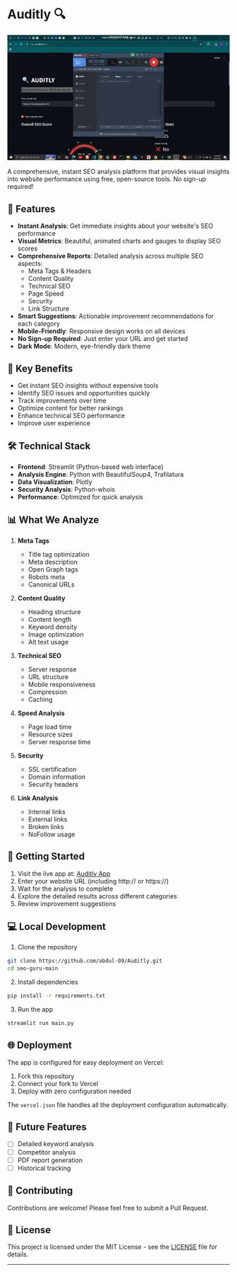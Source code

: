 # Auditly 🔍

![Auditly Preview](preview.gif)

A comprehensive, instant SEO analysis platform that provides visual insights into website performance using free, open-source tools. No sign-up required!


## 🚀 Features

- **Instant Analysis**: Get immediate insights about your website's SEO performance
- **Visual Metrics**: Beautiful, animated charts and gauges to display SEO scores
- **Comprehensive Reports**: Detailed analysis across multiple SEO aspects:
  - Meta Tags & Headers
  - Content Quality
  - Technical SEO
  - Page Speed
  - Security
  - Link Structure
- **Smart Suggestions**: Actionable improvement recommendations for each category
- **Mobile-Friendly**: Responsive design works on all devices
- **No Sign-up Required**: Just enter your URL and get started
- **Dark Mode**: Modern, eye-friendly dark theme

## 🎯 Key Benefits

- Get instant SEO insights without expensive tools
- Identify SEO issues and opportunities quickly
- Track improvements over time
- Optimize content for better rankings
- Enhance technical SEO performance
- Improve user experience

## 🛠️ Technical Stack

- **Frontend**: Streamlit (Python-based web interface)
- **Analysis Engine**: Python with BeautifulSoup4, Trafilatura
- **Data Visualization**: Plotly
- **Security Analysis**: Python-whois
- **Performance**: Optimized for quick analysis

## 📊 What We Analyze

1. **Meta Tags**
   - Title tag optimization
   - Meta description
   - Open Graph tags
   - Robots meta
   - Canonical URLs

2. **Content Quality**
   - Heading structure
   - Content length
   - Keyword density
   - Image optimization
   - Alt text usage

3. **Technical SEO**
   - Server response
   - URL structure
   - Mobile responsiveness
   - Compression
   - Caching

4. **Speed Analysis**
   - Page load time
   - Resource sizes
   - Server response time

5. **Security**
   - SSL certification
   - Domain information
   - Security headers

6. **Link Analysis**
   - Internal links
   - External links
   - Broken links
   - NoFollow usage

## 🚀 Getting Started

1. Visit the live app at: [Auditly App](https://your-app-url.replit.app)
2. Enter your website URL (including http:// or https://)
3. Wait for the analysis to complete
4. Explore the detailed results across different categories
5. Review improvement suggestions

## 💻 Local Development

1. Clone the repository
```bash
git clone https://github.com/abdul-09/Auditly.git
cd seo-guru-main
```

2. Install dependencies
```bash
pip install -r requirements.txt
```

3. Run the app
```bash
streamlit run main.py
```

## 🌐 Deployment

The app is configured for easy deployment on Vercel:

1. Fork this repository
2. Connect your fork to Vercel
3. Deploy with zero configuration needed

The `vercel.json` file handles all the deployment configuration automatically.

## 📝 Future Features

- [ ] Detailed keyword analysis
- [ ] Competitor analysis
- [ ] PDF report generation
- [ ] Historical tracking

## 🤝 Contributing

Contributions are welcome! Please feel free to submit a Pull Request.

## 📄 License

This project is licensed under the MIT License - see the [LICENSE](LICENSE) file for details.

---
